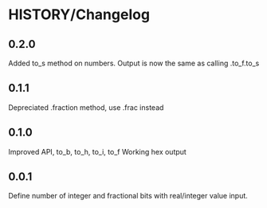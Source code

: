 HISTORY/Changelog
=================

0.2.0
-----

  Added to_s method on numbers. Output is now the same as calling .to_f.to_s

0.1.1
-----

 Depreciated .fraction method, use .frac instead

0.1.0
-----

 Improved API, to_b, to_h, to_i, to_f
 Working hex output

0.0.1
-----

 Define number of integer and fractional bits with real/integer value input. 

